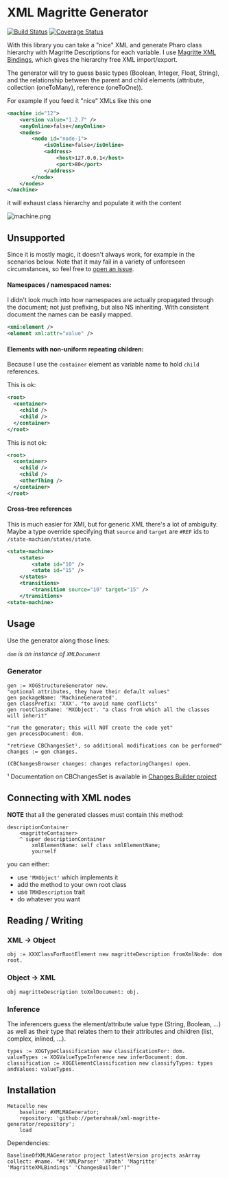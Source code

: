 # XML Magritte Generator
[![Build Status](https://travis-ci.org/peteruhnak/xml-magritte-generator.svg?branch=master)](https://travis-ci.org/peteruhnak/xml-magritte-generator) [![Coverage Status](https://coveralls.io/repos/github/peteruhnak/xml-magritte-generator/badge.svg?branch=master)](https://coveralls.io/github/peteruhnak/xml-magritte-generator?branch=master)

With this library you can take a "nice" XML and generate Pharo class hierarchy with Magritte Descriptions for each variable.
I use [Magritte XML Bindings](https://github.com/magritte-metamodel/XML-Bindings/), which gives the hierarchy free XML import/export.

The generator will try to guess basic types (Boolean, Integer, Float, String), and the relationship between the parent and child elements (attribute, collection (oneToMany), reference (oneToOne)).

For example if you feed it "nice" XMLs like this one

```xml
<machine id="12">
	<version value="1.2.7" />
	<anyOnline>false</anyOnline>
	<nodes>
		<node id="node-1">
			<isOnline>false</isOnline>
			<address>
				<host>127.0.0.1</host>
				<port>80</port>
			</address>
		</node>
	</nodes>
</machine>
```

it will exhaust class hierarchy and populate it with the content

![machine.png](machine.png)

## Unsupported

Since it is mostly magic, it doesn't always work, for example in the scenarios below.
Note that it may fail in a variety of unforeseen circumstances, so feel free to [open an issue](https://github.com/peteruhnak/xml-magritte-generator/issues).

#### Namespaces / namespaced names:

I didn't look much into how namespaces are actually propagated through the document; not just prefixing, but also NS inheriting. With consistent document the names can be easily mapped.

```xml
<xmi:element />
<element xml:attr="value" />
```

#### Elements with non-uniform repeating children:

Because I use the `container` element as variable name to hold `child` references.

This is ok:

```xml
<root>
  <container>
    <child />
    <child />
  </container>
</root>
```

This is not ok:

```xml
<root>
  <container>
    <child />
    <child />
    <otherThing />
  </container>
</root>
```

#### Cross-tree references

This is much easier for XMI, but for generic XML there's a lot of ambiguity.
Maybe a type override specifying that `source` and `target` are `#REF` ids to `/state-machien/states/state`.

```xml
<state-machine>
	<states>
		<state id="10" />
		<state id="15" />
	</states>
	<transitions>
		<transition source="10" target="15" />
	</transitions>
<state-machine>
```

## Usage

Use the generator along those lines:

*`dom` is an instance of `XMLDocument`*

### Generator

```smalltalk
gen := XOGStructureGenerator new.
"optional attributes, they have their default values"
gen packageName: 'MachineGenerated'.
gen classPrefix: 'XXX'. "to avoid name conflicts"
gen rootClassName: 'MXObject'. "a class from which all the classes will inherit"

"run the generator; this will NOT create the code yet"
gen processDocument: dom.

"retrieve CBChangesSet¹, so additional modifications can be performed"
changes := gen changes.

(CBChangesBrowser changes: changes refactoringChanges) open.
```

¹ Documentation on CBChangesSet is available in [Changes Builder project](https://github.com/peteruhnak/pharo-changes-builder)


## Connecting with XML nodes

**NOTE** that all the generated classes must contain this method:

```
descriptionContainer
	<magritteContainer>
	^ super descriptionContainer
		xmlElementName: self class xmlElementName;
		yourself
```

you can either:

* use `'MXObject'` which implements it
* add the method to your own root class
* use `TMXDescription` trait
* do whatever you want

## Reading / Writing

### XML → Object

```smalltalk
obj := XXXClassForRootElement new magritteDescription fromXmlNode: dom root.
```

### Object → XML

```smalltalk
obj magritteDescription toXmlDocument: obj.
```

### Inference

The inferencers guess the element/attribute value type (String, Boolean, ...) as well as their type that relates them to their attributes and children (list, complex, inlined, ...).

```smalltalk
types := XOGTypeClassification new classificationFor: dom.
valueTypes := XOGValueTypeInference new inferDocument: dom.
classification := XOGElementClassification new classifyTypes: types andValues: valueTypes.
```

## Installation

```smalltalk
Metacello new
    baseline: #XMLMAGenerator;
    repository: 'github://peteruhnak/xml-magritte-generator/repository';
    load
```

Dependencies:

```smalltalk
BaselineOfXMLMAGenerator project latestVersion projects asArray collect: #name. "#('XMLParser' 'XPath' 'Magritte' 'MagritteXMLBindings' 'ChangesBuilder')"
```
